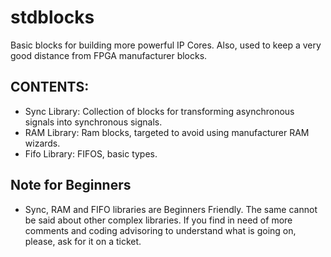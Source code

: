# stdblocks

Basic blocks for building more powerful IP Cores. Also, used to keep a very good distance from FPGA manufacturer blocks.

## CONTENTS:

* Sync Library: Collection of blocks for transforming asynchronous signals into synchronous signals.
* RAM Library: Ram blocks, targeted to avoid using manufacturer RAM wizards.
* Fifo Library: FIFOS, basic types.

## Note for Beginners

* Sync, RAM and FIFO libraries are Beginners Friendly. The same cannot be said about other complex libraries. If you find in need of more comments and coding advisoring to understand what is going on, please, ask for it on a ticket.
